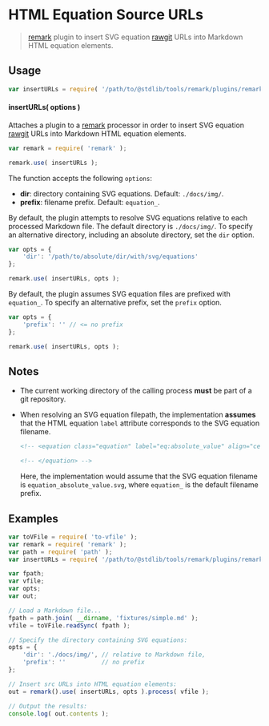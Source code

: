 # HTML Equation Source URLs

> [remark][remark] plugin to insert SVG equation [rawgit][rawgit] URLs into Markdown HTML equation elements.


<section class="usage">

## Usage

``` javascript
var insertURLs = require( '/path/to/@stdlib/tools/remark/plugins/remark-html-equation-src-urls' );
```

#### insertURLs( options )

Attaches a plugin to a [remark][remark] processor in order to insert SVG equation [rawgit][rawgit] URLs into Markdown HTML equation elements.

``` javascript
var remark = require( 'remark' );

remark.use( insertURLs );
```

The function accepts the following `options`:

* __dir__: directory containing SVG equations. Default: `./docs/img/`.
* __prefix__: filename prefix. Default: `equation_`.

By default, the plugin attempts to resolve SVG equations relative to each processed Markdown file. The default directory is `./docs/img/`. To specify an alternative directory, including an absolute directory, set the `dir` option.

``` javascript
var opts = {
    'dir': '/path/to/absolute/dir/with/svg/equations'
};

remark.use( insertURLs, opts );
```

By default, the plugin assumes SVG equation files are prefixed with `equation_`. To specify an alternative prefix, set the `prefix` option.

``` javascript
var opts = {
    'prefix': '' // <= no prefix
};

remark.use( insertURLs, opts );
```

</section>

<!-- /.usage -->


<section class="notes">

## Notes

* The current working directory of the calling process __must__ be part of a git repository.

* When resolving an SVG equation filepath, the implementation __assumes__ that the HTML equation `label` attribute corresponds to the SVG equation filename.

  ``` html
  <!-- <equation class="equation" label="eq:absolute_value" align="center" raw="|x| = \begin{cases} x & \textrm{if}\ x \geq 0 \\ -x & \textrm{if}\ x < 0\end{cases}" alt="Absolute value"> -->

  <!-- </equation> -->
  ```

  Here, the implementation would assume that the SVG equation filename is `equation_absolute_value.svg`, where `equation_` is the default filename prefix.

</section>

<!-- /.notes -->


<section class="examples">

## Examples

``` javascript
var toVFile = require( 'to-vfile' );
var remark = require( 'remark' );
var path = require( 'path' );
var insertURLs = require( '/path/to/@stdlib/tools/remark/plugins/remark-html-equation-src-urls' );

var fpath;
var vfile;
var opts;
var out;

// Load a Markdown file...
fpath = path.join( __dirname, 'fixtures/simple.md' );
vfile = toVFile.readSync( fpath );

// Specify the directory containing SVG equations:
opts = {
    'dir': './docs/img/', // relative to Markdown file,
    'prefix': ''          // no prefix 
};

// Insert src URLs into HTML equation elements:
out = remark().use( insertURLs, opts ).process( vfile );

// Output the results:
console.log( out.contents );
```

</section>

<!-- /.examples -->


<section class="links">

[remark]: https://github.com/wooorm/remark
[rawgit]: https://rawgit.com/

</section>

<!-- /.links -->
